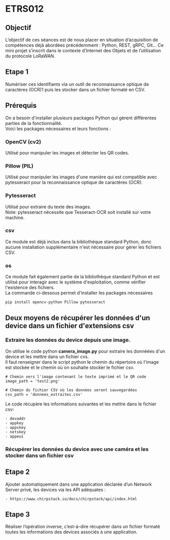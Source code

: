 # ETRS012

## Objectif
L’objectif de ces séances est de nous placer en situation d’acquisition de compétences déjà abordées précédemment : Python, REST, gRPC, Git... Ce mini projet s’inscrit dans le contexte d’Internet des Objets et de l’utilisation du protocole LoRaWAN.

## Etape 1
Numériser ces identifiants via un outil de reconnaissance optique de caractères (OCR)1
puis les stocker dans un fichier formaté en CSV.

## Prérequis
On a besoin d'installer plusieurs packages Python qui gèrent différentes parties de la fonctionnalité.<br/>
Voici les packages nécessaires et leurs fonctions :
### OpenCV (cv2) 
Utilisé pour manipuler les images et détecter les QR codes.
### Pillow (PIL)
Utilisé pour manipuler les images d'une manière qui est compatible avec pytesseract pour la reconnaissance optique de caractères (OCR).
### Pytesseract
Utilisé pour extraire du texte des images.<br/>
Note: pytesseract nécessite que Tesseract-OCR soit installé sur votre machine.
### csv
Ce module est déjà inclus dans la bibliothèque standard Python, donc aucune installation supplémentaire n'est nécessaire pour gérer les fichiers CSV.
### os
Ce module fait également partie de la bibliothèque standard Python et est utilisé pour interagir avec le système d'exploitation, comme vérifier l'existence des fichiers.<br/>
La commande ci-dessous permet d'installer les packages nécessaires
```
pip install opencv-python Pillow pytesseract
```
## Deux moyens de récupérer les données d'un device dans un fichier d'extensions csv
### Extraire les données du device depuis une image.
On utilise le code python **camera_image.py** pour extraire les donnéées d'un device et les mettre dans un fichier cvs.<br/>
Il faut renseigner dans le script python le chemin du répertoire où l'image est stockée et le chemin où on souhaite stocker le fichier csv.
```
# Chemin vers l'image contenant le texte imprimé et le QR code
image_path = 'test2.png'

# Chemin du fichier CSV où les données seront sauvegardées
csv_path = 'donnees_extraites.csv'
```
Le code récupère les informations suivantes et les mettre dans le fichier csv:
```
- devaddr
- appkey
- appskey
- netskey
- appeui
```
### Récupérer les données du device avec une caméra et les stocker dans un fichier csv
## Etape 2
Ajouter automatiquement dans une application déclarée d’un Network Server privé, les
devices via les API adéquates :
```
- https://www.chirpstack.io/docs/chirpstack/api/index.html
```
## Etape 3
Réaliser l’opération inverse, c’est-à-dire récupérer dans un fichier formaté toutes les
informations des devices associés à une application.

